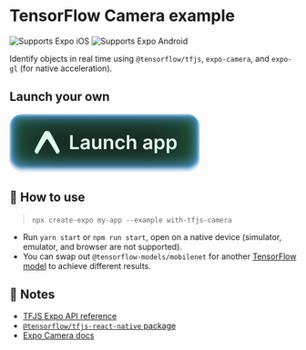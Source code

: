 # TensorFlow Camera example

<p>
  <!-- iOS -->
  <img alt="Supports Expo iOS" longdesc="Supports Expo iOS" src="https://img.shields.io/badge/iOS-4630EB.svg?style=flat-square&logo=APPLE&labelColor=999999&logoColor=fff" />
  <!-- Android -->
  <img alt="Supports Expo Android" longdesc="Supports Expo Android" src="https://img.shields.io/badge/Android-4630EB.svg?style=flat-square&logo=ANDROID&labelColor=A4C639&logoColor=fff" />
</p>

Identify objects in real time using `@tensorflow/tfjs`, `expo-camera`, and `expo-gl` (for native acceleration).

## Launch your own

[![Launch with Expo](https://github.com/expo/examples/blob/master/.gh-assets/launch.svg?raw=true)](https://launch.expo.dev/?github=https://github.com/expo/examples/tree/master/with-tfjs-camera)

## 🚀 How to use

> `npx create-expo my-app --example with-tfjs-camera`

- Run `yarn start` or `npm run start`, open on a native device (simulator, emulator, and browser are not supported).
- You can swap out `@tensorflow-models/mobilenet` for another [TensorFlow model](https://github.com/tensorflow/models/blob/master/research/slim/nets/mobilenet_v1.md) to achieve different results.

## 📝 Notes

- [TFJS Expo API reference](https://js.tensorflow.org/api_react_native/latest/#Media-Camera)
- [`@tensorflow/tfjs-react-native` package](https://www.npmjs.com/package/@tensorflow/tfjs-react-native)
- [Expo Camera docs](https://docs.expo.dev/versions/latest/sdk/camera/)
